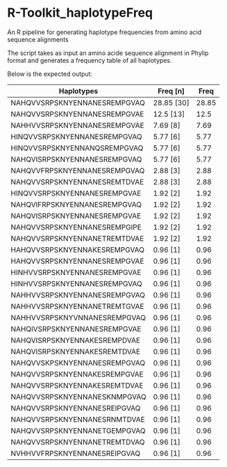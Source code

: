 # R-Toolkit_haplotypeFreq
An R pipeline for generating haplotype frequencies from amino acid sequence alignments

The script takes as input an amino acide sequence alignment in Phylip format and generates 
a frequency table of all haplotypes.

Below is the expected output:

| Haplotypes                   | Freq [n]   | Freq  |
|------------------------------|------------|-------|
| NAHQVVSRPSKNYENNANESREMPGVAQ | 28.85 [30] | 28.85 |
| NAHQVVSRPSKNYENNANESREMPGVAE | 12.5 [13]  | 12.5  |
| NAHHVVSRPSKNYENNANESREMPGVAE | 7.69 [8]   | 7.69  |
| HINQVVSRPSKNYENNANESREMPGVAQ | 5.77 [6]   | 5.77  |
| HINQVVSRPSKNYENNANQSREMPGVAQ | 5.77 [6]   | 5.77  |
| NAHQVISRPSKNYENNANESREMPGVAQ | 5.77 [6]   | 5.77  |
| NAHQVVFRPSKNYENNANESREMPGVAQ | 2.88 [3]   | 2.88  |
| NAHQVVSRPSKNYENNANESREMTDVAE | 2.88 [3]   | 2.88  |
| HINQVVSRPSKNYENNANESREMPGVAE | 1.92 [2]   | 1.92  |
| NAHQVIFRPSKNYENNANESREMPGVAQ | 1.92 [2]   | 1.92  |
| NAHQVISRPSKNYENNANESREMPGVAE | 1.92 [2]   | 1.92  |
| NAHQVVSRPSKNYENNANESREMPGIPE | 1.92 [2]   | 1.92  |
| NAHQVVSRPSKNYENNANETREMTDVAE | 1.92 [2]   | 1.92  |
| HAHQVVSRPSKNYENNAKESREMPGVAQ | 0.96 [1]   | 0.96  |
| HAHQVVSRPSKNYENNANESREMPGVAE | 0.96 [1]   | 0.96  |
| HINHVVSRPSKNYENNANESREMPGVAE | 0.96 [1]   | 0.96  |
| HINHVVSRPSKNYENNANESREMPGVAQ | 0.96 [1]   | 0.96  |
| NAHHVVSRPSKNYENNANESREMPGVAQ | 0.96 [1]   | 0.96  |
| NAHHVVSRPSKNYENNANETREMTGVAE | 0.96 [1]   | 0.96  |
| NAHHVVSRPSKNYVNNANESREMPGVAQ | 0.96 [1]   | 0.96  |
| NAHQIVSRPSKNYENNANESREMPGVAE | 0.96 [1]   | 0.96  |
| NAHQVISRPSKNYENNAKESREMPDVAE | 0.96 [1]   | 0.96  |
| NAHQVISRPSKNYENNAKESREMTDVAE | 0.96 [1]   | 0.96  |
| NAHQVVSKPSKNYENNANESREMPGVAQ | 0.96 [1]   | 0.96  |
| NAHQVVSRPSKNYENNAKESREMPGVAE | 0.96 [1]   | 0.96  |
| NAHQVVSRPSKNYENNAKESREMTDVAE | 0.96 [1]   | 0.96  |
| NAHQVVSRPSKNYENNANESKNMPGVAQ | 0.96 [1]   | 0.96  |
| NAHQVVSRPSKNYENNANESREIPGVAQ | 0.96 [1]   | 0.96  |
| NAHQVVSRPSKNYENNANESRNMTDVAE | 0.96 [1]   | 0.96  |
| NAHQVVSRPSKNYENNANETGEMPGVAQ | 0.96 [1]   | 0.96  |
| NAHQVVSRPSKNYENNANETREMTDVAQ | 0.96 [1]   | 0.96  |
| NVHHVVFRPSKNYENNANESREIPGVAQ | 0.96 [1]   | 0.96  |
